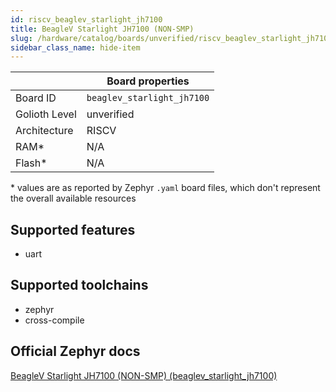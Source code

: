 ```yaml
---
id: riscv_beaglev_starlight_jh7100
title: BeagleV Starlight JH7100 (NON-SMP)
slug: /hardware/catalog/boards/unverified/riscv_beaglev_starlight_jh7100
sidebar_class_name: hide-item
---
```


[//]: # (This is an auto-generated file, do not edit! Changes to it will be lost upon re-generation)



|                | Board properties     |
| -------------  | -------------------- |
| Board ID       | `beaglev_starlight_jh7100` |
| Golioth Level  | unverified       |
| Architecture   | RISCV |
| RAM*           | N/A |
| Flash*         | N/A |

\* values are as reported by Zephyr `.yaml` board files, which don't represent the overall available resources



## Supported features

* uart

## Supported toolchains

* zephyr
* cross-compile

## Official Zephyr docs

[BeagleV Starlight JH7100 (NON-SMP) (beaglev_starlight_jh7100)](https://docs.zephyrproject.org/latest/boards/riscv/beaglev_starlight_jh7100/doc/index.html)
